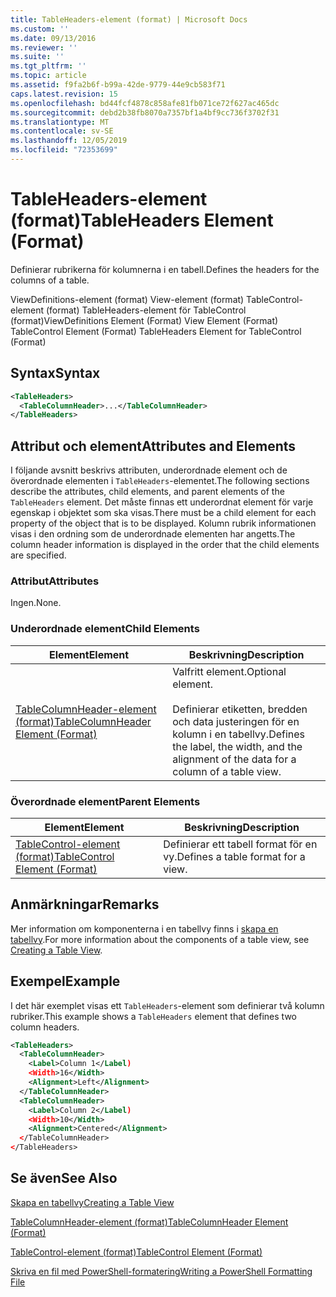 ```yaml
---
title: TableHeaders-element (format) | Microsoft Docs
ms.custom: ''
ms.date: 09/13/2016
ms.reviewer: ''
ms.suite: ''
ms.tgt_pltfrm: ''
ms.topic: article
ms.assetid: f9fa2b6f-b99a-42de-9779-44e9cb583f71
caps.latest.revision: 15
ms.openlocfilehash: bd44fcf4878c858afe81fb071ce72f627ac465dc
ms.sourcegitcommit: debd2b38fb8070a7357bf1a4bf9cc736f3702f31
ms.translationtype: MT
ms.contentlocale: sv-SE
ms.lasthandoff: 12/05/2019
ms.locfileid: "72353699"
---
```

# <a name="tableheaders-element-format"></a><span data-ttu-id="58584-102">TableHeaders-element (format)</span><span class="sxs-lookup"><span data-stu-id="58584-102">TableHeaders Element (Format)</span></span>

<span data-ttu-id="58584-103">Definierar rubrikerna för kolumnerna i en tabell.</span><span class="sxs-lookup"><span data-stu-id="58584-103">Defines the headers for the columns of a table.</span></span>

<span data-ttu-id="58584-104">ViewDefinitions-element (format) View-element (format) TableControl-element (format) TableHeaders-element för TableControl (format)</span><span class="sxs-lookup"><span data-stu-id="58584-104">ViewDefinitions Element (Format) View Element (Format) TableControl Element (Format) TableHeaders Element for TableControl (Format)</span></span>

## <a name="syntax"></a><span data-ttu-id="58584-105">Syntax</span><span class="sxs-lookup"><span data-stu-id="58584-105">Syntax</span></span>

```xml
<TableHeaders>
  <TableColumnHeader>...</TableColumnHeader>
</TableHeaders>

```

## <a name="attributes-and-elements"></a><span data-ttu-id="58584-106">Attribut och element</span><span class="sxs-lookup"><span data-stu-id="58584-106">Attributes and Elements</span></span>

<span data-ttu-id="58584-107">I följande avsnitt beskrivs attributen, underordnade element och de överordnade elementen i `TableHeaders`-elementet.</span><span class="sxs-lookup"><span data-stu-id="58584-107">The following sections describe the attributes, child elements, and parent elements of the `TableHeaders` element.</span></span> <span data-ttu-id="58584-108">Det måste finnas ett underordnat element för varje egenskap i objektet som ska visas.</span><span class="sxs-lookup"><span data-stu-id="58584-108">There must be a child element for each property of the object that is to be displayed.</span></span> <span data-ttu-id="58584-109">Kolumn rubrik informationen visas i den ordning som de underordnade elementen har angetts.</span><span class="sxs-lookup"><span data-stu-id="58584-109">The column header information is displayed in the order that the child elements are specified.</span></span>

### <a name="attributes"></a><span data-ttu-id="58584-110">Attribut</span><span class="sxs-lookup"><span data-stu-id="58584-110">Attributes</span></span>

<span data-ttu-id="58584-111">Ingen.</span><span class="sxs-lookup"><span data-stu-id="58584-111">None.</span></span>

### <a name="child-elements"></a><span data-ttu-id="58584-112">Underordnade element</span><span class="sxs-lookup"><span data-stu-id="58584-112">Child Elements</span></span>

|<span data-ttu-id="58584-113">Element</span><span class="sxs-lookup"><span data-stu-id="58584-113">Element</span></span>|<span data-ttu-id="58584-114">Beskrivning</span><span class="sxs-lookup"><span data-stu-id="58584-114">Description</span></span>|
|-------------|-----------------|
|[<span data-ttu-id="58584-115">TableColumnHeader-element (format)</span><span class="sxs-lookup"><span data-stu-id="58584-115">TableColumnHeader Element (Format)</span></span>](./tablecolumnheader-element-format.md)|<span data-ttu-id="58584-116">Valfritt element.</span><span class="sxs-lookup"><span data-stu-id="58584-116">Optional element.</span></span><br /><br /> <span data-ttu-id="58584-117">Definierar etiketten, bredden och data justeringen för en kolumn i en tabellvy.</span><span class="sxs-lookup"><span data-stu-id="58584-117">Defines the label, the width, and the alignment of the data for a column of a table view.</span></span>|

### <a name="parent-elements"></a><span data-ttu-id="58584-118">Överordnade element</span><span class="sxs-lookup"><span data-stu-id="58584-118">Parent Elements</span></span>

|<span data-ttu-id="58584-119">Element</span><span class="sxs-lookup"><span data-stu-id="58584-119">Element</span></span>|<span data-ttu-id="58584-120">Beskrivning</span><span class="sxs-lookup"><span data-stu-id="58584-120">Description</span></span>|
|-------------|-----------------|
|[<span data-ttu-id="58584-121">TableControl-element (format)</span><span class="sxs-lookup"><span data-stu-id="58584-121">TableControl Element (Format)</span></span>](./tablecontrol-element-format.md)|<span data-ttu-id="58584-122">Definierar ett tabell format för en vy.</span><span class="sxs-lookup"><span data-stu-id="58584-122">Defines a table format for a view.</span></span>|

## <a name="remarks"></a><span data-ttu-id="58584-123">Anmärkningar</span><span class="sxs-lookup"><span data-stu-id="58584-123">Remarks</span></span>

<span data-ttu-id="58584-124">Mer information om komponenterna i en tabellvy finns i [skapa en tabellvy](./creating-a-table-view.md).</span><span class="sxs-lookup"><span data-stu-id="58584-124">For more information about the components of a table view, see [Creating a Table View](./creating-a-table-view.md).</span></span>

## <a name="example"></a><span data-ttu-id="58584-125">Exempel</span><span class="sxs-lookup"><span data-stu-id="58584-125">Example</span></span>

<span data-ttu-id="58584-126">I det här exemplet visas ett `TableHeaders`-element som definierar två kolumn rubriker.</span><span class="sxs-lookup"><span data-stu-id="58584-126">This example shows a `TableHeaders` element that defines two column headers.</span></span>

```xml
<TableHeaders>
  <TableColumnHeader>
    <Label>Column 1</Label)
    <Width>16</Width>
    <Alignment>Left</Alignment>
  </TableColumnHeader>
  <TableColumnHeader>
    <Label>Column 2</Label)
    <Width>10</Width>
    <Alignment>Centered</Alignment>
  </TableColumnHeader>
</TableHeaders>
```

## <a name="see-also"></a><span data-ttu-id="58584-127">Se även</span><span class="sxs-lookup"><span data-stu-id="58584-127">See Also</span></span>

[<span data-ttu-id="58584-128">Skapa en tabellvy</span><span class="sxs-lookup"><span data-stu-id="58584-128">Creating a Table View</span></span>](./creating-a-table-view.md)

[<span data-ttu-id="58584-129">TableColumnHeader-element (format)</span><span class="sxs-lookup"><span data-stu-id="58584-129">TableColumnHeader Element (Format)</span></span>](./tablecolumnheader-element-format.md)

[<span data-ttu-id="58584-130">TableControl-element (format)</span><span class="sxs-lookup"><span data-stu-id="58584-130">TableControl Element (Format)</span></span>](./tablecontrol-element-format.md)

[<span data-ttu-id="58584-131">Skriva en fil med PowerShell-formatering</span><span class="sxs-lookup"><span data-stu-id="58584-131">Writing a PowerShell Formatting File</span></span>](./writing-a-powershell-formatting-file.md)
